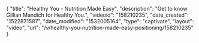 {
    "title": "Healthy You - Nutrition Made Easy",
    "description": "Get to know Gillian Mandich for Healthy You.",
    "videoid": "158210235",
    "date_created": "1522871587",
    "date_modified": "1532005164",
    "type": "captivate",
    "layout": "video",
    "url": "\/v\/healthy-you-nutrition-made-easy-positioning\/158210235"
}